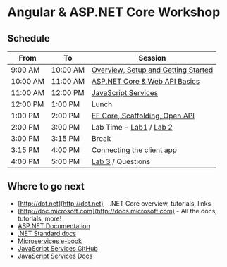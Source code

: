 # Angular & ASP.NET Core Workshop

## Schedule

From     | To       | Session
---------|----------|-------------------------------------------------
9:00 AM  | 10:00 AM | [Overview, Setup and Getting Started](docs/1-Overview-Setup-and-Getting-Started)
10:00 AM | 11:00 AM | [ASP.NET Core & Web API Basics](docs/2-ASP.NET-Core-and-Web-API)
11:00 AM | 12:00 PM | [JavaScript Services](docs/3-JavaScript-Services)
12:00 PM | 1:00 PM  | Lunch
1:00 PM  | 2:00 PM  | [EF Core, Scaffolding, Open API](docs/4-EF-Core-Scaffolding-OpenAPI)
2:00 PM  | 3:00 PM  | Lab Time - [Lab1](docs/Labs/1-Create-Angular-WebAPI-Project.md) / [Lab 2](docs/Labs/2-Build-out-BackEnd-and-Refactor.md)
3:00 PM  | 3:15 PM  | Break
3:15 PM  | 4:00 PM  | Connecting the client app
4:00 PM  | 5:00 PM  | [Lab 3](docs/Labs/3-Add-Front-End-Connecting-WebAPI.md) / Questions

## Where to go next

* [http://dot.net](http://dot.net) - .NET Core overview, tutorials, links
* [http://doc.microsoft.com](http://docs.microsoft.com) - All the docs, tutorials, more!
* [ASP.NET Documentation](https://docs.microsoft.com/en-us/aspnet/)
* [.NET Standard docs](https://docs.microsoft.com/en-us/dotnet/articles/standard/library)
* [Microservices e-book](http://aka.ms/MicroservicesEbook)
* [JavaScript Services GitHub](https://github.com/aspnet/JavaScriptServices)
* [JavaScript Services Docs](https://aka.ms/spaservicesdocs)